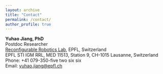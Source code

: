 ```yaml
---
layout: archive
title: "Contact"
permalink: /contact/
author_profile: true
---
```


**Yuhao Jiang, PhD**\
Postdoc Researcher\
[Reconfigurable Robotics Lab](https://www.epfl.ch/labs/rrl/), EPFL, Switzerland\
EPFL STI IGM RRL, MED 11513, Station 9, CH-1015 Lausanne, Switzerland\
Phone: +41 079-350-five two six six\
Email: <a href="mailto:yuhao.jiang@epfl.ch">yuhao.jiang@epfl.ch</a><br />